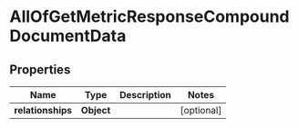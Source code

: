 # AllOfGetMetricResponseCompoundDocumentData

## Properties
Name | Type | Description | Notes
------------ | ------------- | ------------- | -------------
**relationships** | **Object** |  |  [optional]
